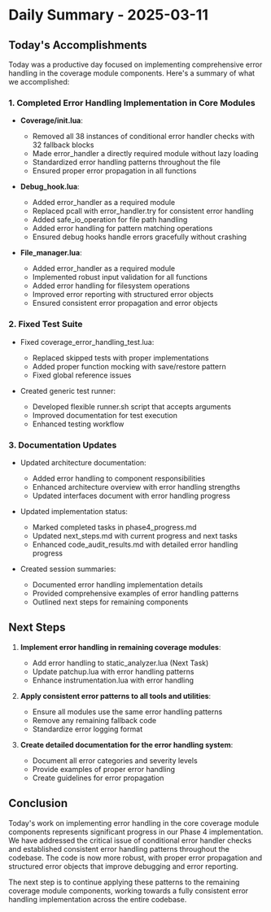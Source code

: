 # Daily Summary - 2025-03-11

## Today's Accomplishments

Today was a productive day focused on implementing comprehensive error handling in the coverage module components. Here's a summary of what we accomplished:

### 1. Completed Error Handling Implementation in Core Modules

- **Coverage/init.lua**:
  - Removed all 38 instances of conditional error handler checks with 32 fallback blocks
  - Made error_handler a directly required module without lazy loading
  - Standardized error handling patterns throughout the file
  - Ensured proper error propagation in all functions

- **Debug_hook.lua**:
  - Added error_handler as a required module
  - Replaced pcall with error_handler.try for consistent error handling
  - Added safe_io_operation for file path handling
  - Added error handling for pattern matching operations
  - Ensured debug hooks handle errors gracefully without crashing

- **File_manager.lua**:
  - Added error_handler as a required module
  - Implemented robust input validation for all functions
  - Added error handling for filesystem operations
  - Improved error reporting with structured error objects
  - Ensured consistent error propagation and error objects

### 2. Fixed Test Suite

- Fixed coverage_error_handling_test.lua:
  - Replaced skipped tests with proper implementations
  - Added proper function mocking with save/restore pattern
  - Fixed global reference issues

- Created generic test runner:
  - Developed flexible runner.sh script that accepts arguments
  - Improved documentation for test execution
  - Enhanced testing workflow

### 3. Documentation Updates

- Updated architecture documentation:
  - Added error handling to component responsibilities
  - Enhanced architecture overview with error handling strengths
  - Updated interfaces document with error handling progress

- Updated implementation status:
  - Marked completed tasks in phase4_progress.md
  - Updated next_steps.md with current progress and next tasks
  - Enhanced code_audit_results.md with detailed error handling progress

- Created session summaries:
  - Documented error handling implementation details
  - Provided comprehensive examples of error handling patterns
  - Outlined next steps for remaining components

## Next Steps

1. **Implement error handling in remaining coverage modules**:
   - Add error handling to static_analyzer.lua (Next Task)
   - Update patchup.lua with error handling patterns
   - Enhance instrumentation.lua with error handling

2. **Apply consistent error patterns to all tools and utilities**:
   - Ensure all modules use the same error handling patterns
   - Remove any remaining fallback code
   - Standardize error logging format

3. **Create detailed documentation for the error handling system**:
   - Document all error categories and severity levels
   - Provide examples of proper error handling
   - Create guidelines for error propagation

## Conclusion

Today's work on implementing error handling in the core coverage module components represents significant progress in our Phase 4 implementation. We have addressed the critical issue of conditional error handler checks and established consistent error handling patterns throughout the codebase. The code is now more robust, with proper error propagation and structured error objects that improve debugging and error reporting.

The next step is to continue applying these patterns to the remaining coverage module components, working towards a fully consistent error handling implementation across the entire codebase.
